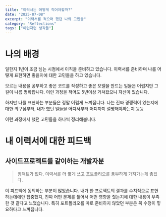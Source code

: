 ```yaml
---
title: "이력서는 어떻게 적어야할까?"
date: "2025-07-08"
excerpt: "이력서를 적으며 했던 나의 고민들"
category: "Reflections"
tags: ["이런저런 생각들"]
---
```


# 나의 배경

일한지 1년이 조금 넘는 시점에서 이직을 준비하고 있습니다.
이력서를 준비하며 나를 어떻게 표현하면 좋을지에 대한 고민들을 하고 있습니다.

모르는 내용을 공부하고 좋은 코드를 작성하고 좋은 모델을 만드는 일들은 어렵지만 그 길이 나름 명확합니다.
이런 과정을 적어도 5년이상 거쳐왔으니 자신이 있습니다.

하지만 나를 표현하는 부분들은 정말 어렵게 느껴집니다.
나는 진짜 경쟁력이 있는지에 대한 의구심부터, 내가 했던 일들을 어디서부터 어디까지 설명해야하는지 등등

이런 과정에서 했던 고민들을 하나씩 정리해봅니다.



# 내 이력서에 대한 피드백

## 사이드프로젝트를 같이하는 개발자분
> 임팩트가 없다. 이력서를 더 짧게 쓰고 포트폴리오를 풍부하게 가져가는게 좋겠다.   

이 피드백에 동의하는 부분이 많았습니다.
내가 한 프로젝트의 결과를 수치적으로 표현하는데에만 집중했지, 진짜 어떤 문제를 풀어서 어떤 영향을 줬는지에 대한 내용이 부족한 것 같다고 느꼈습니다.
특히 포트폴리오를 따로 준비하지 않았던 부분은 꼭 수정이 핗요하다고 느껴집니다.

